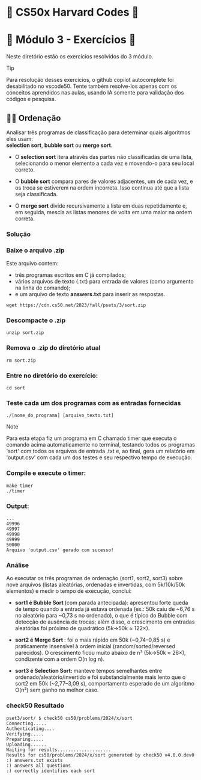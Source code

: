 # 🦙 CS50x Harvard Codes 🦙

# 🦙 Módulo 3 - Exercícios 🦙 

Neste diretório estão os exercícios resolvidos do 3 módulo. 

> [!TIP]
> Para resolução desses exercícios, o github copilot autocomplete foi desabilitado no vscode50. Tente também resolve-los apenas com os conceitos aprendidos nas aulas, usando IA somente para validação dos códigos e pesquisa. 

## :technologist: Ordenação

Analisar três programas de classificação para determinar quais algoritmos eles usam: <br>
<strong>selection sort</strong>, <strong>bubble sort</strong> ou <strong>merge sort</strong>. <br>

* O <strong>selection sort</strong> itera através das partes não classificadas de uma lista, selecionando o menor elemento a cada vez e movendo-o para seu local correto.

* O <strong>bubble sort</strong> compara pares de valores adjacentes, um de cada vez, e os troca se estiverem na ordem incorreta. Isso continua até que a lista seja classificada.

* O <strong>merge sort</strong> divide recursivamente a lista em duas repetidamente e, em seguida, mescla as listas menores de volta em uma maior na ordem correta.

### Solução 

### Baixe o arquivo .zip

Este arquivo contem: <br>
 - três programas escritos em C já compilados; <br>
 - vários arquivos de texto (.txt) para entrada de valores (como argumento na linha de comando); <br>
 - e um arquivo de texto <strong>answers.txt</strong> para inserir as respostas. 

```
wget https://cdn.cs50.net/2023/fall/psets/3/sort.zip
```

### Descompacte o .zip

```
unzip sort.zip
```

### Remova o .zip do diretório atual

```
rm sort.zip
```

### Entre no diretório do exercício:
```
cd sort
```

### Teste cada um dos programas com as entradas fornecidas

```
./[nome_do_programa] [arquivo_texto.txt]
```
> [!NOTE]
> Para esta etapa fiz um programa em C chamado timer que executa o comando acima automaticamente no terminal, testando todos os programas 'sort' com todos os arquivos de entrada .txt e, ao final, gera um relatório em 'output.csv' com cada um dos testes e seu respectivo tempo de execução.

### Compile e execute o timer: 
```
make timer
./timer
```

### Output:
```
...
49996
49997
49998
49999
50000
Arquivo 'output.csv' gerado com sucesso!
```

### Análise

Ao executar os três programas de ordenação (sort1, sort2, sort3) sobre nove arquivos (listas aleatórias, ordenadas e invertidas, com 5k/10k/50k elementos) e medir o tempo de execução, concluí: <br> 

- <b> sort1 é Bubble Sort </b> (com parada antecipada): apresentou forte queda de tempo quando a entrada já estava ordenada (ex.: 50k caiu de ~6,76 s no aleatório para ~0,73 s no ordenado), o que é típico do Bubble com detecção de ausência de trocas; além disso, o crescimento em entradas aleatórias foi próximo de quadrático (5k→50k ≈ 122×).

- <b> sort2 é Merge Sort </b>: foi o mais rápido em 50k (~0,74–0,85 s) e praticamente insensível à ordem inicial (random/sorted/reversed parecidos). O crescimento ficou muito abaixo de n² (5k→50k ≈ 26×), condizente com a ordem O(n log n).

- <b> sort3 é Selection Sort: </b> manteve tempos semelhantes entre ordenado/aleatório/invertido e foi substancialmente mais lento que o sort2 em 50k (~2,77–3,09 s), comportamento esperado de um algoritmo O(n²) sem ganho no melhor caso.

### check50 Resultado

```
pset3/sort/ $ check50 cs50/problems/2024/x/sort
Connecting.....
Authenticating....
Verifying.....
Preparing.....
Uploading......
Waiting for results....................
Results for cs50/problems/2024/x/sort generated by check50 v4.0.0.dev0
:) answers.txt exists
:) answers all questions
:) correctly identifies each sort
```